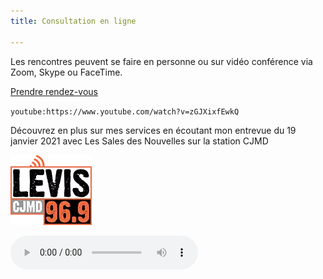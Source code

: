 ```yaml
---
title: Consultation en ligne

---
```

Les rencontres peuvent se faire en personne ou sur vidéo conférence via Zoom, Skype ou FaceTime.

<a class="button" href="https://www.gorendezvous.com/homepage/111690" target="_blank">Prendre rendez-vous</a>

`youtube:https://www.youtube.com/watch?v=zGJXixfEwkQ`

Découvrez en plus sur mes services en écoutant mon entrevue du 19 janvier 2021 avec Les Sales des Nouvelles sur la station CJMD

![](/uploads/logo-png.webp)

_<audio controls>  
<source src="uploads/**cjmd.m4a"** type="audio/mpeg">  
</audio>_
